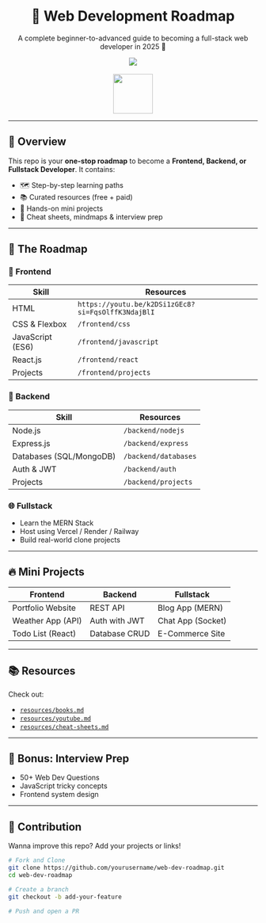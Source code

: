 <div align="center">
  <h1>🧭 Web Development Roadmap</h1>
  <p>A complete beginner-to-advanced guide to becoming a full-stack web developer in 2025 🚀</p>
  <img src="https://img.shields.io/badge/WebDev-Complete%20Guide-blueviolet?style=for-the-badge" />
  <br><br>
  <img src="https://img.icons8.com/fluency/96/source-code.png" width="80" />
</div>

---

## 📌 Overview

This repo is your **one-stop roadmap** to become a **Frontend, Backend, or Fullstack Developer**. It contains:

- 🗺️ Step-by-step learning paths
- 📚 Curated resources (free + paid)
- 🧪 Hands-on mini projects
- 🧠 Cheat sheets, mindmaps & interview prep

---

## 🧭 The Roadmap

### 🔹 Frontend

| Skill            | Resources        |
|------------------|------------------|
| HTML             | `https://youtu.be/k2DSi1zGEc8?si=FqsOlffK3NdajBlI` |
| CSS & Flexbox    | `/frontend/css`  |
| JavaScript (ES6) | `/frontend/javascript` |
| React.js         | `/frontend/react` |
| Projects         | `/frontend/projects` |

### 🔸 Backend

| Skill           | Resources         |
|-----------------|-------------------|
| Node.js         | `/backend/nodejs` |
| Express.js      | `/backend/express` |
| Databases (SQL/MongoDB) | `/backend/databases` |
| Auth & JWT      | `/backend/auth`   |
| Projects        | `/backend/projects` |

### 🌐 Fullstack

- Learn the MERN Stack
- Host using Vercel / Render / Railway
- Build real-world clone projects

---

## 🔥 Mini Projects

| Frontend              | Backend             | Fullstack          |
|-----------------------|---------------------|--------------------|
| Portfolio Website     | REST API            | Blog App (MERN)    |
| Weather App (API)     | Auth with JWT       | Chat App (Socket)  |
| Todo List (React)     | Database CRUD       | E-Commerce Site    |

---

## 📚 Resources

Check out:

- [`resources/books.md`](resources/books.md)
- [`resources/youtube.md`](resources/youtube.md)
- [`resources/cheat-sheets.md`](resources/cheat-sheets.md)

---

## 🧠 Bonus: Interview Prep

- 50+ Web Dev Questions
- JavaScript tricky concepts
- Frontend system design

---

## 🙌 Contribution

Wanna improve this repo? Add your projects or links!

```bash
# Fork and Clone
git clone https://github.com/yourusername/web-dev-roadmap.git
cd web-dev-roadmap

# Create a branch
git checkout -b add-your-feature

# Push and open a PR

